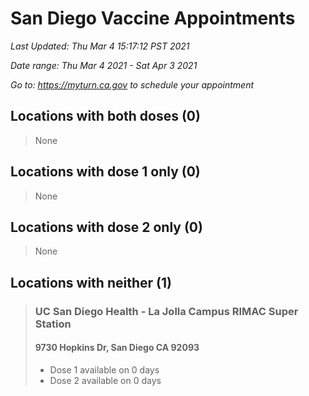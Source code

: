 # San Diego Vaccine Appointments
*Last Updated: Thu Mar 4 15:17:12 PST 2021*

*Date range: Thu Mar 4 2021 - Sat Apr 3 2021*

*Go to: <https://myturn.ca.gov> to schedule your appointment*


## Locations with both doses (0)

>None

## Locations with dose 1 only (0)

>None

## Locations with dose 2 only (0)

>None

## Locations with neither (1)

>### UC San Diego Health - La Jolla Campus RIMAC Super Station
>#### 9730 Hopkins Dr, San Diego CA 92093
>- Dose 1 available on 0 days
>- Dose 2 available on 0 days

